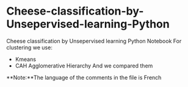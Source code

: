 # Cheese-classification-by-Unsepervised-learning-Python
Cheese classification by Unsepervised learning Python Notebook
For clustering we use:
- Kmeans
- CAH Agglomerative Hierarchy
And we compared them

**Note:**The language of the comments in the file is French
